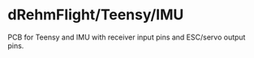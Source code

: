 # dRehmFlight/Teensy/IMU
PCB for Teensy and IMU with receiver input pins and ESC/servo output pins.
